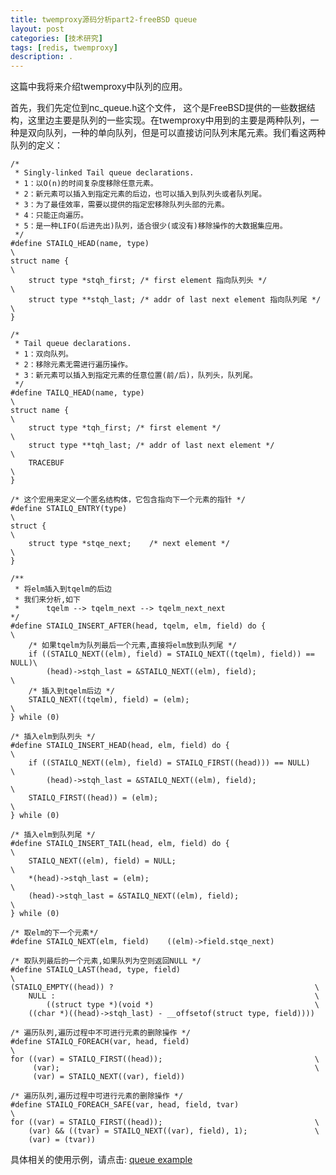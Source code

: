 ```yaml
---
title: twemproxy源码分析part2-freeBSD queue
layout: post
categories: [技术研究]
tags: [redis, twemproxy]
description: .
---
```


这篇中我将来介绍twemproxy中队列的应用。  

首先，我们先定位到nc_queue.h这个文件， 这个是FreeBSD提供的一些数据结构，这里边主要是队列的一些实现。在twemproxy中用到的主要是两种队列，一种是双向队列，一种的单向队列，但是可以直接访问队列末尾元素。我们看这两种队列的定义：  

	/*
	 * Singly-linked Tail queue declarations.
	 * 1：以O(n)的时间复杂度移除任意元素。
	 * 2：新元素可以插入到指定元素的后边，也可以插入到队列头或者队列尾。
	 * 3：为了最佳效率，需要以提供的指定宏移除队列头部的元素。
	 * 4：只能正向遍历。
	 * 5：是一种LIFO(后进先出)队列，适合很少(或没有)移除操作的大数据集应用。
	 */
	#define STAILQ_HEAD(name, type)                                         \
	struct name {                                                           \
	    struct type *stqh_first; /* first element 指向队列头 */                        \
	    struct type **stqh_last; /* addr of last next element 指向队列尾 */            \
	}

	/*
	 * Tail queue declarations.
	 * 1：双向队列。
	 * 2：移除元素无需进行遍历操作。
	 * 3：新元素可以插入到指定元素的任意位置(前/后)，队列头，队列尾。
	 */
	#define TAILQ_HEAD(name, type)                                          \
	struct name {                                                           \
	    struct type *tqh_first; /* first element */                         \
	    struct type **tqh_last; /* addr of last next element */             \
	    TRACEBUF                                                            \
	}  

	/* 这个宏用来定义一个匿名结构体，它包含指向下一个元素的指针 */
	#define STAILQ_ENTRY(type)                                              \
	struct {                                                                \
		struct type *stqe_next;    /* next element */                       \
	}  

	/** 
	 * 将elm插入到tqelm的后边 
	 * 我们来分析,如下
	 * 		tqelm --> tqelm_next --> tqelm_next_next
	*/
	#define STAILQ_INSERT_AFTER(head, tqelm, elm, field) do {               \
		/* 如果tqelm为队列最后一个元素,直接将elm放到队列尾 */
		if ((STAILQ_NEXT((elm), field) = STAILQ_NEXT((tqelm), field)) == NULL)\
		    (head)->stqh_last = &STAILQ_NEXT((elm), field);                 \
		/* 插入到tqelm后边 */
		STAILQ_NEXT((tqelm), field) = (elm);                                \
	} while (0)
	
	/* 插入elm到队列头 */
	#define STAILQ_INSERT_HEAD(head, elm, field) do {                       \
		if ((STAILQ_NEXT((elm), field) = STAILQ_FIRST((head))) == NULL)     \
		    (head)->stqh_last = &STAILQ_NEXT((elm), field);                 \
		STAILQ_FIRST((head)) = (elm);                                       \
	} while (0)
	
	/* 插入elm到队列尾 */
	#define STAILQ_INSERT_TAIL(head, elm, field) do {                       \
		STAILQ_NEXT((elm), field) = NULL;                                   \
		*(head)->stqh_last = (elm);                                         \
		(head)->stqh_last = &STAILQ_NEXT((elm), field);                     \
	} while (0)  
	
	/* 取elm的下一个元素*/
	#define STAILQ_NEXT(elm, field)    ((elm)->field.stqe_next)  
	
	/* 取队列最后的一个元素,如果队列为空则返回NULL */
	#define STAILQ_LAST(head, type, field)                                  \
    (STAILQ_EMPTY((head)) ?                                             \
        NULL :                                                          \
            ((struct type *)(void *)                                    \
        ((char *)((head)->stqh_last) - __offsetof(struct type, field))))  
	
	/* 遍历队列,遍历过程中不可进行元素的删除操作 */
	#define STAILQ_FOREACH(var, head, field)                                \
    for ((var) = STAILQ_FIRST((head));                                  \
         (var);                                                         \
         (var) = STAILQ_NEXT((var), field))

	/* 遍历队列,遍历过程中可进行元素的删除操作 */
	#define STAILQ_FOREACH_SAFE(var, head, field, tvar)                     \
    for ((var) = STAILQ_FIRST((head));                                  \
        (var) && ((tvar) = STAILQ_NEXT((var), field), 1);               \
        (var) = (tvar))  

具体相关的使用示例，请点击: [queue example](https://github.com/yuxingfirst/snipper/tree/master/freeBSD_queue)

		

